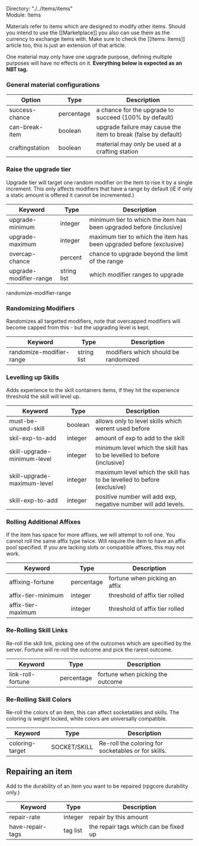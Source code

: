 Directory: "./../Items/items"  
Module: Items

Materials refer to items which are designed to modify other items. Should you intend to use the [[Marketplace]] you also can use them as the currency to exchange items with. Make sure to check the [[Items: Items]] article too, this is just an extension of that article.

One material may only have one upgrade purpose, defining multiple purposes will have no effects on it. **Everything below is expected as an NBT tag.**

### General material configurations

| Option | Type | Description |
|-|-|-|
| success-chance | percentage | a chance for the upgrade to succeed (100% by default) |
| can-break-item | boolean | upgrade failure may cause the item to break (false by default) |
| craftingstation | boolean | material may only be used at a crafting station |

### Raise the upgrade tier

Upgrade tier will target one random modifier on the item to rise it by a single increment. This only affects modifiers that have a range by default (iE if only a static amount is offered it cannot be incremented.)

| Keyword | Type | Description |
|-|-|-|
| upgrade-minimum | integer | minimum tier to which the item has been upgraded before (inclusive) |
| upgrade-maximum | integer | maximum tier to which the item has been upgraded before (exclusive) |
| overcap-chance | percent | chance to upgrade beyond the limit of the range |
| upgrade-modifier-range | string list | which modifier ranges to upgrade |
randomize-modifier-range

### Randomizing Modifiers

Randomizes all targetted modifiers, note that overcapped modifiers will become capped from this - but the upgrading level is kept.

| Keyword | Type | Description |
|-|-|-|
| randomize-modifier-range | string list | modifiers which should be randomized |

### Levelling up Skills

Adds experience to the skill containers items, if they hit the experience threshold the skill will level up.

| Keyword | Type | Description |
|-|-|-|
| must-be-unused-skill | boolean | allows only to level skills which werent used before |
| skil-exp-to-add | integer | amount of exp to add to the skill |
| skill-upgrade-minimum-level | integer | minimum level which the skill has to be levelled to before (inclusive) |
| skill-upgrade-maximum-level | integer | maximum level which the skill has to be levelled to before (exclusive) |
| skill-exp-to-add | integer | positive number will add exp, negative number will add levels. |

### Rolling Additional Affixes

If the item has space for more affixes, we will attempt to roll one. You cannot roll the same affix type twice. Will require the item to have an affix pool specified. If you are lacking slots or compatible affixes, this may not work.

| Keyword | Type | Description |
|-|-|-|
| affixing-fortune | percentage | fortune when picking an affix |
| affix-tier-minimum | integer | threshold of affix tier rolled |
| affix-tier-maximum | integer | threshold of affix tier rolled |

### Re-Rolling Skill Links

Re-roll the skill link, picking one of the outcomes which are specified by the server. Fortune will re-roll the outcome and pick the rarest outcome.

| Keyword | Type | Description |
|-|-|-|
| link-roll-fortune | percentage | fortune when picking the outcome |

### Re-Rolling Skill Colors

Re-roll the colors of an item, this can affect socketables and skills. The coloring is weight locked, white colors are universally compatible.

| Keyword | Type | Description |
|-|-|-|
| coloring-target | SOCKET/SKILL | Re-roll the coloring for socketables or for skills. |

## Repairing an item 

Add to the durability of an item you want to be repaired (rpgcore durability only.)

| Keyword | Type | Description |
|-|-|-|
| repair-rate | integer | repair by this amount |
| have-repair-tags | tag list | the repair tags which can be fixed up |